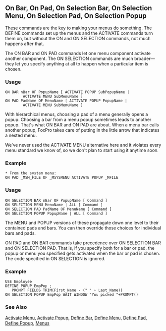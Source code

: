## On Bar, On Pad, On Selection Bar, On Selection Menu, On Selection Pad, On Selection Popup

These commands are the key to making your menus do something. The DEFINE commands set up the menus and the ACTIVATE commands turn them on, but without the ON and ON SELECTION commands, not much happens after that.

The ON BAR and ON PAD commands let one menu component activate another component. The ON SELECTION commands are much broader&mdash;they let you specify anything at all to happen when a particular item is chosen.

### Usage

```foxpro
ON BAR nBar OF PopupName [ ACTIVATE POPUP SubPopupName |
        ACTIVATE MENU SubMenuName ]
ON PAD PadName OF MenuName [ ACTIVATE POPUP PopupName |
        ACTIVATE MENU SubMenuName ]
```

With hierarchical menus, choosing a pad of a menu generally opens a popup. Choosing a bar from a menu popup sometimes leads to another popup. That's what ON BAR and ON PAD are about. When a menu bar calls another popup, FoxPro takes care of putting in the little arrow that indicates a nested menu.

We've never used the ACTIVATE MENU alternative here and it violates every menu standard we know of, so we don't plan to start using it anytime soon.

### Example

```foxpro
* From the system menu:
ON PAD _MSM_FILE OF _MSYSMENU ACTIVATE POPUP _MFILE
```
### Usage

```foxpro
ON SELECTION BAR nBar OF PopupName [ Command ]
ON SELECTION MENU MenuName | ALL [ Command ]
ON SELECTION PAD PadName OF MenuName [ Command ]
ON SELECTION POPUP PopupName | ALL [ Command ]
```

The MENU and POPUP versions of these propagate down one level to their contained pads and bars. You can then override those choices for individual bars and pads. 

ON PAD and ON BAR commands take precedence over ON SELECTION BAR and ON SELECTION PAD. That is, if you specify both for a bar or pad, the popup or menu you specified gets activated when the bar or pad is chosen. The code specified in ON SELECTION is ignored.

### Example

```foxpro
USE Employee
DEFINE POPUP EmpPop ;
   PROMPT FIELDS TRIM(First_Name - (" " + Last_Name))
ON SELECTION POPUP EmpPop WAIT WINDOW "You picked "+PROMPT()
```
### See Also

[Activate Menu](s4g642.md), [Activate Popup](s4g642.md), [Define Bar](s4g098.md), [Define Menu](s4g098.md), [Define Pad](s4g098.md), [Define Popup](s4g098.md), [Menus](s4g304.md)